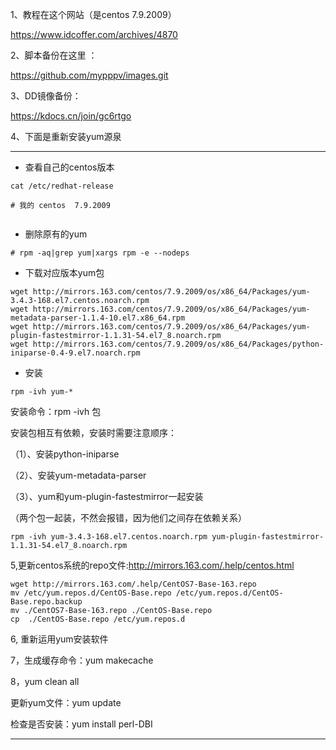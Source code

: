 1、教程在这个网站（是centos 7.9.2009）

https://www.idcoffer.com/archives/4870


2、脚本备份在这里 ：

https://github.com/mypppv/images.git


3、DD镜像备份：

https://kdocs.cn/join/gc6rtgo



4、下面是重新安装yum源泉



------------------------------------------------------------------------------------------------------------------------------------

* 查看自己的centos版本
 

```
cat /etc/redhat-release

# 我的 centos  7.9.2009


```



 * 删除原有的yum
 

```
# rpm -aq|grep yum|xargs rpm -e --nodeps

```


* 下载对应版本yum包


```
wget http://mirrors.163.com/centos/7.9.2009/os/x86_64/Packages/yum-3.4.3-168.el7.centos.noarch.rpm
wget http://mirrors.163.com/centos/7.9.2009/os/x86_64/Packages/yum-metadata-parser-1.1.4-10.el7.x86_64.rpm
wget http://mirrors.163.com/centos/7.9.2009/os/x86_64/Packages/yum-plugin-fastestmirror-1.1.31-54.el7_8.noarch.rpm
wget http://mirrors.163.com/centos/7.9.2009/os/x86_64/Packages/python-iniparse-0.4-9.el7.noarch.rpm
```

* 安装

```
rpm -ivh yum-*

```


安装命令：rpm -ivh 包

安装包相互有依赖，安装时需要注意顺序：

（1）、安装python-iniparse

（2）、安装yum-metadata-parser

（3）、yum和yum-plugin-fastestmirror一起安装

（两个包一起装，不然会报错，因为他们之间存在依赖关系）

```
rpm -ivh yum-3.4.3-168.el7.centos.noarch.rpm yum-plugin-fastestmirror-1.1.31-54.el7_8.noarch.rpm
```


5,更新centos系统的repo文件:http://mirrors.163.com/.help/centos.html

```
wget http://mirrors.163.com/.help/CentOS7-Base-163.repo
mv /etc/yum.repos.d/CentOS-Base.repo /etc/yum.repos.d/CentOS-Base.repo.backup
mv ./CentOS7-Base-163.repo ./CentOS-Base.repo
cp  ./CentOS-Base.repo /etc/yum.repos.d

```


6, 重新运用yum安装软件

7，生成缓存命令：yum makecache

8，yum clean all

更新yum文件：yum update

检查是否安装：yum install perl-DBI


------------------------------------------------------------------------------------------------------------------------------------

